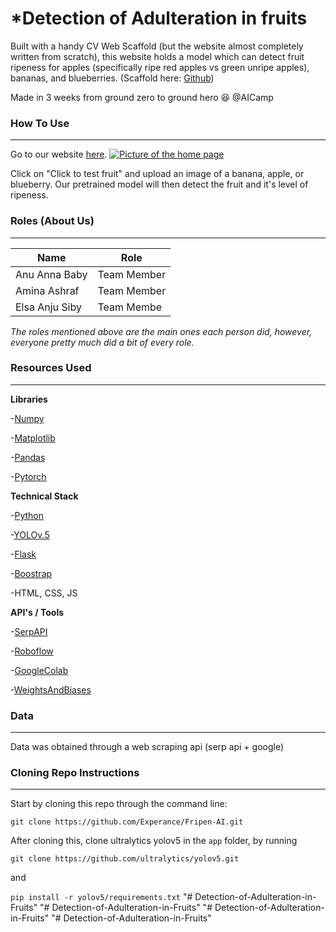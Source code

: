 # *Detection of Adulteration in fruits
Built with a handy CV Web Scaffold (but the website almost completely written from scratch), this website holds a model which can detect fruit ripeness for apples (specifically ripe red apples vs green unripe apples), bananas, and blueberries. (Scaffold here: [Github](https://github.com/organization-x/omni/tree/omni_cv))


Made in 3 weeks from ground zero to ground hero 😆 @AICamp 

### How To Use
***

Go to our website [here](https://cocalc19.ai-camp.dev/1f5857f2-6682-4940-8a34-bfeaf3edb175/port/12345/). 
[![Picture of the home page](app/static/images1/frontpageofwebsite.png)](https://cocalc19.ai-camp.dev/1f5857f2-6682-4940-8a34-bfeaf3edb175/port/12345/)


Click on "Click to test fruit" and upload an image of a banana, apple, or blueberry. Our pretrained model will then detect the fruit and it's level of ripeness.

### Roles (About Us)
***

**Name** | **Role**
---- | ----
Anu Anna Baby | Team Member
Amina Ashraf| Team Member
Elsa Anju Siby| Team Membe

*The roles mentioned above are the main ones each person did, however, everyone pretty much did a bit of every role.*

### Resources Used
***

**Libraries**

-[Numpy](https://numpy.org)

-[Matplotlib](https://matplotlib.org/)

-[Pandas](https://pandas.pydata.org/)

-[Pytorch](https://pytorch.org/)

**Technical Stack**

-[Python](https://python.org)

-[YOLOv.5](https://github.com/ultralytics/yolov5)

-[Flask](https://flask.palletsprojects.com/en/2.1.x/)

-[Boostrap](https://getbootstrap.com/)

-HTML, CSS, JS

**API's / Tools**

-[SerpAPI](https://serpapi.com/dashboard)

-[Roboflow](https://roboflow.com)

-[GoogleColab](https://colab.research.google.com)

-[WeightsAndBiases](https://wandb.ai)


### Data
***

Data was obtained through a web scraping api (serp api + google)

### Cloning Repo Instructions
***

Start by cloning this repo through the command line: 

`git clone https://github.com/Experance/Fripen-AI.git`

After cloning this, clone ultralytics yolov5 in the `app` folder, by running 

`git clone https://github.com/ultralytics/yolov5.git`

and

`pip install -r yolov5/requirements.txt`
"# Detection-of-Adulteration-in-Fruits" 
"# Detection-of-Adulteration-in-Fruits" 
"# Detection-of-Adulteration-in-Fruits" 
"# Detection-of-Adulteration-in-Fruits" 
